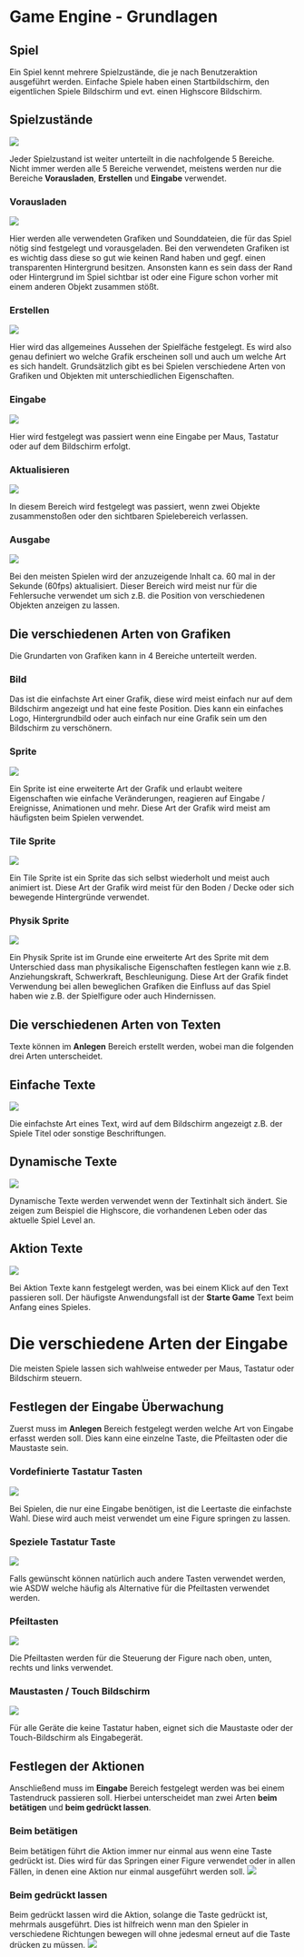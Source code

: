 Game Engine - Grundlagen
========================

## Spiel
Ein Spiel kennt mehrere Spielzustände, die je nach Benutzeraktion ausgeführt werden.
Einfache Spiele haben einen Startbildschirm, den eigentlichen Spiele Bildschirm und evt. einen Highscore Bildschirm.

## Spielzustände
![][game_states]

Jeder Spielzustand ist weiter unterteilt in die nachfolgende 5 Bereiche.
Nicht immer werden alle 5 Bereiche verwendet, meistens werden nur die Bereiche **Vorausladen**, **Erstellen** und **Eingabe** verwendet.

### Vorausladen
![][preload_area]

Hier werden alle verwendeten Grafiken und Sounddateien, die für das Spiel nötig sind festgelegt und vorausgeladen.
Bei den verwendeten Grafiken ist es wichtig dass diese so gut wie keinen Rand haben und gegf. einen transparenten Hintergrund besitzen.
Ansonsten kann es sein dass der Rand oder Hintergrund im Spiel sichtbar ist oder eine Figure schon vorher mit einem anderen Objekt zusammen stößt.

### Erstellen
![][create_area]

Hier wird das allgemeines Aussehen der Spielfäche festgelegt.
Es wird also genau definiert wo welche Grafik erscheinen soll und auch um welche Art es sich handelt.
Grundsätzlich gibt es bei Spielen verschiedene Arten von Grafiken und Objekten mit unterschiedlichen Eigenschaften.

### Eingabe
![][input_area]

Hier wird festgelegt was passiert wenn eine Eingabe per Maus, Tastatur oder auf dem Bildschirm erfolgt.

### Aktualisieren
![][update_area]

In diesem Bereich wird festgelegt was passiert, wenn zwei Objekte zusammenstoßen oder den sichtbaren Spielebereich verlassen.

### Ausgabe
![][render_area]

Bei den meisten Spielen wird der anzuzeigende Inhalt ca. 60 mal in der Sekunde (60fps) aktualisiert.
Dieser Bereich wird meist nur für die Fehlersuche verwendet um sich z.B. die Position von verschiedenen Objekten anzeigen zu lassen.

## Die verschiedenen Arten von Grafiken
Die Grundarten von Grafiken kann in 4 Bereiche unterteilt werden.

### Bild
Das ist die einfachste Art einer Grafik, diese wird meist einfach nur auf dem Bildschirm angezeigt und hat eine feste Position.
Dies kann ein einfaches Logo, Hintergrundbild oder auch einfach nur eine Grafik sein um den Bildschirm zu verschönern.

### Sprite
![][sprite]

Ein Sprite ist eine erweiterte Art der Grafik und erlaubt weitere Eigenschaften wie einfache Veränderungen, reagieren auf Eingabe / Ereignisse, Animationen und mehr.
Diese Art der Grafik wird meist am häufigsten beim Spielen verwendet.

### Tile Sprite
![][tile_sprite]

Ein Tile Sprite ist ein Sprite das sich selbst wiederholt und meist auch animiert ist.
Diese Art der Grafik wird meist für den Boden / Decke oder sich bewegende Hintergründe verwendet.

### Physik Sprite
![][physic_sprite]

Ein Physik Sprite ist im Grunde eine erweiterte Art des Sprite mit dem Unterschied dass man physikalische Eigenschaften festlegen kann wie z.B. Anziehungskraft, Schwerkraft, Beschleunigung.
Diese Art der Grafik findet Verwendung bei allen beweglichen Grafiken die Einfluss auf das Spiel haben wie z.B. der Spielfigure oder auch Hindernissen.

## Die verschiedenen Arten von Texten
Texte können im **Anlegen** Bereich erstellt werden, wobei man die folgenden drei Arten unterscheidet.

## Einfache Texte
![][text_block]

Die einfachste Art eines Text, wird auf dem Bildschirm angezeigt z.B. der Spiele Titel oder sonstige Beschriftungen.

## Dynamische Texte
![][dynamic_text_block]

Dynamische Texte werden verwendet wenn der Textinhalt sich ändert.
Sie zeigen zum Beispiel die Highscore, die vorhandenen Leben oder das aktuelle Spiel Level an.

## Aktion Texte
![][action_text_block]

Bei Aktion Texte kann festgelegt werden, was bei einem Klick auf den Text passieren soll.
Der häufigste Anwendungsfall ist der **Starte Game** Text beim Anfang eines Spieles.

# Die verschiedene Arten der Eingabe
Die meisten Spiele lassen sich wahlweise entweder per Maus, Tastatur oder Bildschirm steuern.

## Festlegen der Eingabe Überwachung
Zuerst muss im **Anlegen** Bereich festgelegt werden welche Art von Eingabe erfasst werden soll.
Dies kann eine einzelne Taste, die Pfeiltasten oder die Maustaste sein.

### Vordefinierte Tastatur Tasten
![][capture_spacebar]

Bei Spielen, die nur eine Eingabe benötigen, ist die Leertaste die einfachste Wahl.
Diese wird auch meist verwendet um eine Figure springen zu lassen.

### Speziele Tastatur Taste
![][capture_keyboard_key]

Falls gewünscht können natürlich auch andere Tasten verwendet werden, wie ASDW welche häufig als Alternative für die Pfeiltasten verwendet werden.

### Pfeiltasten
![][capture_cursor_keys]

Die Pfeiltasten werden für die Steuerung der Figure nach oben, unten, rechts und links verwendet.

### Maustasten / Touch Bildschirm
![][capture_mouse_keys]

Für alle Geräte die keine Tastatur haben, eignet sich die Maustaste oder der Touch-Bildschirm als Eingabegerät.

## Festlegen der Aktionen
Anschließend muss im **Eingabe** Bereich festgelegt werden was bei einem Tastendruck passieren soll.
Hierbei unterscheidet man zwei Arten **beim betätigen** und **beim gedrückt lassen**.

### Beim betätigen
Beim betätigen führt die Aktion immer nur einmal aus wenn eine Taste gedrückt ist.
Dies wird für das Springen einer Figure verwendet oder in allen Fällen, in denen eine Aktion nur einmal ausgeführt werden soll.
![][input_key_down]

### Beim gedrückt lassen
Beim gedrückt lassen wird die Aktion, solange die Taste gedrückt ist, mehrmals ausgeführt.
Dies ist hilfreich wenn man den Spieler in verschiedene Richtungen bewegen will ohne jedesmal erneut auf die Taste drücken zu müssen.
![][input_key_pressed]

[game_states]: images/game_states.png

[preload_area]: images/preload_area.png
[create_area]: images/create_area.png
[input_area]: images/input_area.png
[update_area]: images/update_area.png
[render_area]: images/render_area.png

[sprite]: images/sprite.png
[tile_sprite]: images/tile_sprite.png
[physic_sprite]: images/physic_sprite.png

[text_block]: images/text_block.png
[dynamic_text_block]: images/dynamic_text_block.png
[action_text_block]: images/action_text_block.png

[capture_spacebar]: images/capture_spacebar.png
[capture_keyboard_key]: images/capture_keyboard_key.png
[capture_cursor_keys]: images/capture_cursor_keys.png
[capture_mouse_keys]: images/capture_mouse_keys.png

[input_key_down]: images/input_key_down.png
[input_key_pressed]: images/input_key_pressed.png
